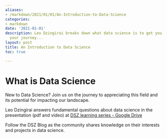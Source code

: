 ```yaml
---
aliases:
- /markdown/2021/01/01/An-Introduction-to-Data-Science
categories:
- markdown
date: '2021-01-01'
description: Leo Dzingirai breaks down what data science is to get you started on
  your journey...
layout: post
title: An Introduction to Data Science
toc: true

---
```


# What is Data Science

New to Data Science? Join us on the journey to appreciating this field and its potential for impacting our landscape. 

Leo Dzingirai answers fundamental questions about data science in the presentation (pdf and video) at [DSZ learning series - Google Drive](https://drive.google.com/drive/folders/1pxTShAUf3pdMvT38hiNxCTIkT_mNTNqT)

Follow the DSZ Blog as the community shares knowledge on their interests and projects in data science. 